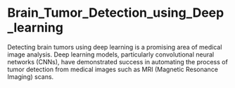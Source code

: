 # Brain_Tumor_Detection_using_Deep_learning
Detecting brain tumors using deep learning is a promising area of medical image analysis. Deep learning models, particularly convolutional neural networks (CNNs), have demonstrated success in automating the process of tumor detection from medical images such as MRI (Magnetic Resonance Imaging) scans. 
